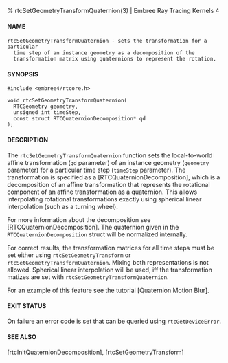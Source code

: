 % rtcSetGeometryTransformQuaternion(3) | Embree Ray Tracing Kernels 4

#### NAME

    rtcSetGeometryTransformQuaternion - sets the transformation for a particular
      time step of an instance geometry as a decomposition of the
      transformation matrix using quaternions to represent the rotation.

#### SYNOPSIS

    #include <embree4/rtcore.h>

    void rtcSetGeometryTransformQuaternion(
      RTCGeometry geometry,
      unsigned int timeStep,
      const struct RTCQuaternionDecomposition* qd
    );

#### DESCRIPTION

The `rtcSetGeometryTransformQuaternion` function sets the
local-to-world affine transformation (`qd` parameter) of an instance
geometry (`geometry` parameter) for a particular time step (`timeStep`
parameter). The transformation is specified as a
[RTCQuaternionDecomposition], which is a decomposition of an affine
transformation that represents the rotational component of an affine
transformation as a quaternion. This allows interpolating rotational
transformations exactly using spherical linear interpolation (such as
a turning wheel).

For more information about the decomposition see [RTCQuaternionDecomposition].
The quaternion given in the `RTCQuaternionDecomposition` struct will be normalized
internally.

For correct results, the transformation matrices for all time steps must be
set either using `rtcSetGeometryTransform` or
`rtcSetGeometryTransformQuaternion`. Mixing both representations is not
allowed. Spherical linear interpolation will be used, iff the transformation
matizes are set with `rtcSetGeometryTransformQuaternion`.

For an example of this feature see the tutorial [Quaternion Motion Blur].

#### EXIT STATUS

On failure an error code is set that can be queried using
`rtcGetDeviceError`.

#### SEE ALSO

[rtcInitQuaternionDecomposition], [rtcSetGeometryTransform]
